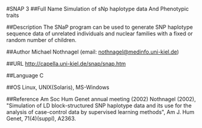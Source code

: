 #SNAP 3
##Full Name
Simulation of sNp haplotype data And Phenotypic traits

##Description
The SNaP program can be used to generate SNP haplotype sequence data of unrelated individuals and nuclear families with a fixed or random number of children.

##Author
Michael Nothnagel (email: nothnagel@medinfo.uni-kiel.de)

##URL
http://capella.uni-kiel.de/snap/snap.htm

##Language
C

##OS
Linux, UNIX(Solaris), MS-Windows

##Reference
Am Soc Hum Genet annual meeting (2002) Nothnagel (2002), "Simulation of LD block-structured SNP haplotype data and its use for the analysis of case-control data by supervised learning methods", Am J. Hum Genet, 71(4)(suppl), A2363.

